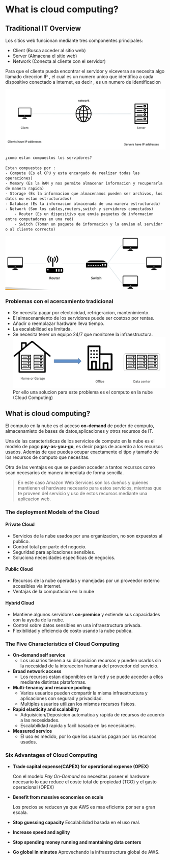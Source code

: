 # What is cloud computing?

## Traditional IT Overview

Los sitios web funcionan mediante tres componentes principales: 
- Client (Busca acceder al sitio web)
- Server (Almacena el sitio web)
- Network (Conecta al cliente con el servidor)

Para que el cliente pueda encontrar el servidor y viceversa se necesita algo llamado direccion IP , el cual es un numero unico que identifica a cada dispositivo conectado a internet, es decir , es un numero de identificacion

![alt text](image.png)


    ¿como estan compuestos los servidores?

    Estan compuestos por :
    - Compute (Es el CPU y esta encargado de realizar todas las operaciones)
    - Memory (Es la RAM y nos permite almacenar informacion y recuperarla de manera rapida)
    - Storage (Es la informacion que almacenamos pueden ser archivos, los datos no estan estructurados)
    - Database (Es la informacion almacenada de una manera estructurada)
    - Network (Son los cables,routers,switch y servidores conectados)
        - Router (Es un dispositivo que envia paquetes de informacion entre computadoras en una red)
        - Switch (Toman un paquete de informacion y la envian al servidor o al cliente correcto)
![alt text](image-1.png)

### Problemas con el acercamiento tradicional 
- Se necesita pagar por electricidad, refrigeracion, mantenimiento.
- El almacenamiento de los servidores puede ser costoso por rentas.
- Añadir o reemplazar hardware lleva tiempo.
- La escalabilidad es limitada.
- Se necesita tener un equipo 24/7 que monitoree la infraestructura.
![alt text](image-2.png)
Por ello una solucion para este problema es el computo en la nube (Cloud Computing)

## What is cloud computing?

El computo en la nube es el acceso **on-demand** de poder de computo, almacenamieto de bases de datos,aplicaciones y otros recursos de IT.

Una de las caracteristicas de los servicios de computo en la nube es el modelo de pago  **pay-as-you-go**, es decir pagas de acuerdo a los recursos usados.
Además de que puedes ocupar exactamente el tipo y tamaño de los recursos de computo que necesitas.

Otra de las ventajas es que se pueden acceder a tantos recursos como sean necesarios de manera inmediata de forma sencilla.


> En este caso Amazon Web Services son los dueños y quienes mantienen el hardware necesario para estos servicios, mientras que te proveen del servicio y uso de estos recursos mediante una aplicacion web.

### The deployment Models of the Cloud
#### Private Cloud
- Servicios de la
nube usados por una organizacion, no son expuestos al publico.
- Control total por parte del negocio.
- Seguridad para aplicaciones sensibles.
- Soluciona necesidades especificas de negocios.
#### Public Cloud
- Recursos de la nube operadas y manejadas por un proveedor externo accesibles via internet.
- Ventajas de la computacion en la nube 

#### Hybrid Cloud
- Mantiene algunos servidores **on-premise**  y extiende sus capacidades con la ayuda de la nube.
- Control sobre datos sensibles en una infraestructura privada.
- Flexibilidad y eficiencia de costo usando la nube publica.

### The Five Characteristics of Cloud Computing
- **On-demand self service** 
    - Los usuarios tienen a su disposicion recursos y pueden usarlos sin la necesidad de la interaccion humana del proveedor del servicio.
- **Broad network access**
    - Los recursos estan disponibles en la red y se puede acceder a ellos mediante distintas plataformas.
- **Multi-tenancy and resource pooling**
    - Varios usuarios pueden compartir la misma infraestructura y aplicaciones con segurad y privacidad.
    - Multiples usuarios utilizan los mismos recursos fisicos.
- **Rapid elasticity and scalability**
    - Adquisicion/Deposicion automatica y rapida de recursos de acuerdo a las necesidades.
    - Escalabilidad rapida y facil basada en las necesidades.
- **Measured service**
    - El uso es medido, por lo que los usuarios pagan por los recursos usados.

### Six Advantages of Cloud Computing
- **Trade capital expense(CAPEX) for operational expense (OPEX)**

    Con el modelo *Pay On-Demand* no necesitas poseer el hardware necesario lo que reduce el coste total de propiedad (TCO) y el gasto operacional (OPEX)
- **Benefit from massive economies on scale**

    Los precios se reducen ya que AWS es mas eficiente por ser a gran escala.
- **Stop guessing capacity**
    Escalabilidad basada en el uso real.
- **Increase speed and agility**
- **Stop spending money running and mantaining data centers**
- **Go global in minutes**
    Aprovechando la infraestructura global de AWS.
